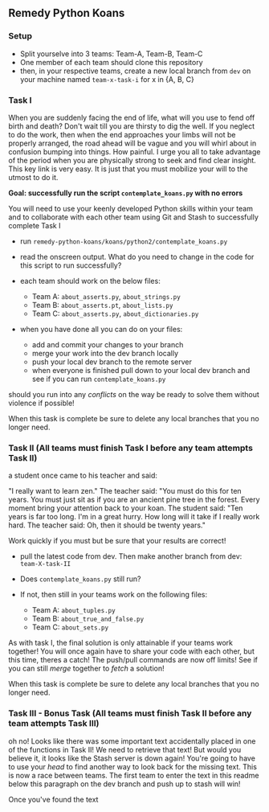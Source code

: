 ## Remedy Python Koans 

### Setup

* Split yourselve into 3 teams: Team-A, Team-B, Team-C
* One member of each team should clone this repository
* then, in your respective teams, create a new local branch from `dev` on your machine named `team-x-task-i` for x in {A, B, C}

### Task I

When you are suddenly facing the end of life, what will you use to fend off birth and death? Don't wait till you are thirsty to dig the well. If you neglect to do the work, then when the end approaches your limbs will not be properly arranged, the road ahead will be vague and you will whirl about in confusion bumping into things. How painful. I urge you all to take advantage of the period when you are physically strong to seek and find clear insight. This key link is very easy. It is just that you must mobilize your will to the utmost to do it.

**Goal: successfully run the script `contemplate_koans.py` with no errors**

You will need to use your keenly developed Python skills within your team and to collaborate with each other team using Git and Stash to successfully complete Task I

* run `remedy-python-koans/koans/python2/contemplate_koans.py`
* read the onscreen output. What do you need to change in the code for this script to run successfully?
* each team should work on the below files:

    * Team A: `about_asserts.py`, `about_strings.py`
    * Team B: `about_asserts.pt`, `about_lists.py`
    * Team C: `about_asserts.py`, `about_dictionaries.py`

* when you have done all you can do on your files:
   
    * add and commit your changes to your branch 
    * merge your work into the dev branch locally  
    * push your local dev branch to the remote server 
    * when everyone is finished pull down to your local dev branch and see if you can run `contemplate_koans.py`

should you run into any *conflicts* on the way be ready to solve them without violence if possible!

When this task is complete be sure to delete any local branches that you no longer need. 

### Task II (All teams must finish Task I before any team attempts Task II)

a student once came to his teacher and said:

"I really want to learn zen." The teacher said: "You must do this for ten years. You must just sit as if you are an ancient pine tree in the forest. Every moment bring your attention back to your koan. The student said: "Ten years is far too long. I'm in a great hurry. How long will it take if I really work hard. The teacher said: Oh, then it should be twenty years."

Work quickly if you must but be sure that your results are correct! 

* pull the latest code from dev. Then make another branch from dev: `team-X-task-II`
* Does `contemplate_koans.py` still run? 
* If not, then still in your teams work on the following files:
    
    * Team A: `about_tuples.py`
    * Team B: `about_true_and_false.py`
    * Team C: `about_sets.py`

As with task I, the final solution is only attainable if your teams work together! You will once again have to share your code with each other, but this time, theres a catch! The push/pull commands are now off limits! See if you can still *merge* together to *fetch* a solution!

When this task is complete be sure to delete any local branches that you no longer need. 

### Task III - Bonus Task (All teams must finish Task II before any team attempts Task III)

oh no! Looks like there was some important text accidentally placed in one of the functions in Task II! We need to retrieve that text! But would you believe it, it looks like the Stash server is down again! You're going to have to use your *head* to find another way to look back for the missing text. This is now a race between teams. The first team to enter the text in this readme below this paragraph on the dev branch and push up to stash will win! 

Once you've found the text 

